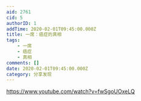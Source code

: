 ```yaml
---
aid: 2761
cid: 5
authorID: 1
addTime: 2020-02-01T09:45:00.000Z
title: 一席：癌症的真相
tags:
    - 一席
    - 癌症
    - 真相
comments: []
date: 2020-02-01T09:45:00.000Z
category: 分享发现
---
```


https://www.youtube.com/watch?v=fwSgoUOxeLQ
